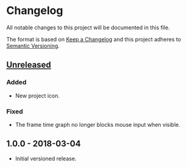 # Changelog

All notable changes to this project will be documented in this file.

The format is based on [Keep a Changelog](http://keepachangelog.com/en/1.0.0/)
and this project adheres to [Semantic Versioning](http://semver.org/spec/v2.0.0.html).

## [Unreleased]

### Added

- New project icon.

### Fixed

- The frame time graph no longer blocks mouse input when visible.

## 1.0.0 - 2018-03-04

- Initial versioned release.

[Unreleased]: https://github.com/Calinou/godot-sponza/compare/v1.0.0...HEAD
